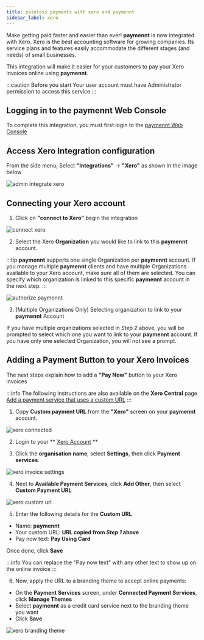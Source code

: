 ```yaml
---
title: painless payments with xero and paymennt
sidebar_label: xero
---
```


Make getting paid faster and easier than ever! **paymennt** is now integrated with Xero. Xero is the best accounting software for growing companies. Its service plans and features easily accommodate the different stages (and needs) of small businesses.

This integration will make it easier for your customers to pay your Xero invoices online using **paymennt**.

:::caution Before you start
Your user account must have Administrator permission to access this service
:::

## Logging in to the paymennt Web Console

To complete this integration, you must first login to the [paymennt Web Console](/guides/account-management/desktop-login)

## Access Xero Integration configuration

From the side menu, Select **"Integrations"** -> **"Xero"** as shown in the image below

![admin integrate xero](/img/docs/integrate/3rd-party/xero/admin.png)

## Connecting your Xero account

1. Click on **"connect to Xero"** begin the integration

![connect xero](/img/docs/integrate/3rd-party/xero/connect.png)

2. Select the Xero **Organization** you would like to link to this **paymennt** account.

:::tip
**paymennt** supports one single Organization per **paymennt** account. If you manage multiple **paymennt** clients and have multiple Organizations available to your Xero account, make sure all of them are selected. You can specify which organization is linked to this specific **paymennt** account in the next step.
:::

![authorize paymennt](/img/docs/integrate/3rd-party/xero/authorize.png)

3. (Multiple Organizations Only) Selecting organization to link to your **paymennt** Account

If you have multiple organizations selected in _Step 2_ above, you will be prompted to select which one you want to link to your **paymennt** account. If you have only one selected Organization, you will not see a prompt.

## Adding a Payment Button to your Xero Invoices

The next steps explain how to add a **"Pay Now"** button to your Xero invoices

:::info
The following instructions are also available on the **Xero Central** page [Add a payment service that uses a custom URL](https://central.xero.com/s/article/Custom-URL)
:::

1. Copy **Custom payment URL** from the **"Xero"** screen on your **paymennt** account.

![xero connected](/img/docs/integrate/3rd-party/xero/connected.png)

2. Login to your ** [Xero Account](https://my.xero.com) **

3. Click the **organisation name**, select **Settings**, then click **Payment services**.

![xero invoice settings](/img/docs/integrate/3rd-party/xero/invoice_settings.png)

4. Next to **Available Payment Services**, click **Add Other**, then select **Custom Payment URL**

![xero custom url](/img/docs/integrate/3rd-party/xero/custom_url.png)

5. Enter the following details for the **Custom URL**

- Name: **paymennt**
- Your custom URL: **URL copied from _Step 1_ above**
- Pay now text: **Pay Using Card**

Once done, click **Save**

:::info
You can replace the "Pay now text" with any other text to show up on the online invoice
:::

6. Now, apply the URL to a branding theme to accept online payments:

- On the **Payment Services** screen, under **Connected Payment Services**, click **Manage Themes**
- Select **paymennt** as a credit card service next to the branding theme you want
- Click **Save**

![xero branding theme](/img/docs/integrate/3rd-party/xero/branding_theme.png)
